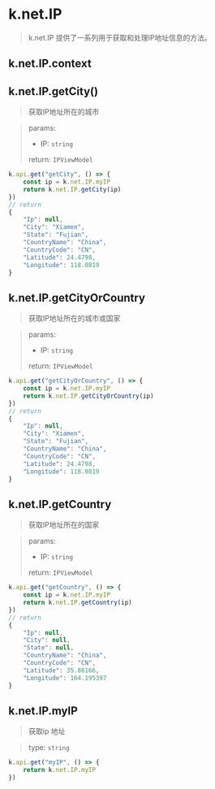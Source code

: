 # k.net.IP

> k.net.IP 提供了一系列用于获取和处理IP地址信息的方法。

## k.net.IP.context

## k.net.IP.getCity()
> 获取IP地址所在的城市

> params: 
> - IP: `string`
> 
> return: `IPViewModel`

```js
k.api.get("getCity", () => {
    const ip = k.net.IP.myIP
    return k.net.IP.getCity(ip)
})
// return
{
    "Ip": null,
    "City": "Xiamen",
    "State": "Fujian",
    "CountryName": "China",
    "CountryCode": "CN",
    "Latitude": 24.4798,
    "Longitude": 118.0819
}
```

## k.net.IP.getCityOrCountry
> 获取IP地址所在的城市或国家

> params: 
> - IP: `string`
> 
> return: `IPViewModel`

```js
k.api.get("getCityOrCountry", () => {
    const ip = k.net.IP.myIP
    return k.net.IP.getCityOrCountry(ip)
})
// return
{
    "Ip": null,
    "City": "Xiamen",
    "State": "Fujian",
    "CountryName": "China",
    "CountryCode": "CN",
    "Latitude": 24.4798,
    "Longitude": 118.0819
}
```

## k.net.IP.getCountry
> 获取IP地址所在的国家

> params: 
> - IP: `string`
> 
> return: `IPViewModel`

```js
k.api.get("getCountry", () => {
    const ip = k.net.IP.myIP
    return k.net.IP.getCountry(ip)
})
// return
{
    "Ip": null,
    "City": null,
    "State": null,
    "CountryName": "China",
    "CountryCode": "CN",
    "Latitude": 35.86166,
    "Longitude": 104.195397
}
```

## k.net.IP.myIP
> 获取ip 地址

> type: `string`

```js
k.api.get("myIP", () => {
    return k.net.IP.myIP
})
```